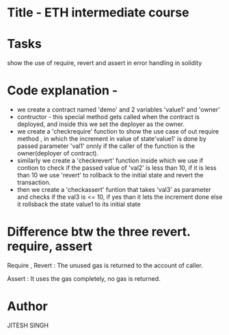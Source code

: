 # Title - ETH intermediate course

# Tasks 
  show the use of require, revert and assert in error handling in solidity

# Code explanation - 
- we create a contract named 'demo' and 2 variables 'value1' and 'owner'
- contructor - this special method gets called when the contract is deployed, and inside this we set the deployer as the owner.
- we create a 'checkrequire' function to show the use case of out require method , in which the increment in value of state'value1' is done    by passed parameter 'val1' onnly if the caller of the function is the owner(deployer of contract).
- similarly we create a 'checkrevert' function inside which we use if contion to check if the passed value of 'val2' is less than 10, if    it is less than 10 we use 'revert' to rollback to the initial state and revert the transaction.
- then we create a 'checkassert' funtion that takes 'val3' as parameter and checks if the val3 is <= 10, if yes than it lets the            increment done else it rollsback the state value1 to its initial state 


# Difference btw the three revert. require, assert

Require , Revert : The unused gas is returned to the account of caller.

Assert : It uses the gas completely, no gas is returned.

# Author

JITESH SINGH
